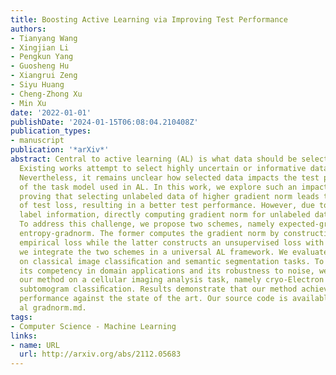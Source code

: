 ```yaml
---
title: Boosting Active Learning via Improving Test Performance
authors:
- Tianyang Wang
- Xingjian Li
- Pengkun Yang
- Guosheng Hu
- Xiangrui Zeng
- Siyu Huang
- Cheng-Zhong Xu
- Min Xu
date: '2022-01-01'
publishDate: '2024-01-15T06:08:04.210408Z'
publication_types:
- manuscript
publication: '*arXiv*'
abstract: Central to active learning (AL) is what data should be selected for annotation.
  Existing works attempt to select highly uncertain or informative data for annotation.
  Nevertheless, it remains unclear how selected data impacts the test performance
  of the task model used in AL. In this work, we explore such an impact by theoretically
  proving that selecting unlabeled data of higher gradient norm leads to a lower upper-bound
  of test loss, resulting in a better test performance. However, due to the lack of
  label information, directly computing gradient norm for unlabeled data is infeasible.
  To address this challenge, we propose two schemes, namely expected-gradnorm and
  entropy-gradnorm. The former computes the gradient norm by constructing an expected
  empirical loss while the latter constructs an unsupervised loss with entropy. Furthermore,
  we integrate the two schemes in a universal AL framework. We evaluate our method
  on classical image classiﬁcation and semantic segmentation tasks. To demonstrate
  its competency in domain applications and its robustness to noise, we also validate
  our method on a cellular imaging analysis task, namely cryo-Electron Tomography
  subtomogram classiﬁcation. Results demonstrate that our method achieves superior
  performance against the state of the art. Our source code is available at https://github.com/xulabs/aitom/blob/master/doc/projects/
  al gradnorm.md.
tags:
- Computer Science - Machine Learning
links:
- name: URL
  url: http://arxiv.org/abs/2112.05683
---
```

